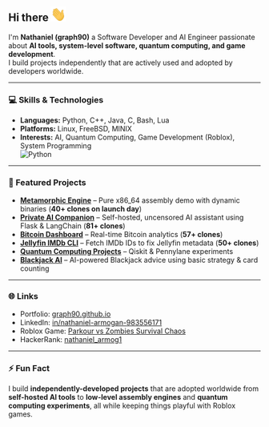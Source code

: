 ## Hi there <img src="assets/wave.gif" width="30px">

I'm **Nathaniel (graph90)** a Software Developer and AI Engineer passionate about **AI tools, system-level software, quantum computing, and game development**.  
I build projects independently that are actively used and adopted by developers worldwide.

---

### 💻 Skills & Technologies
- **Languages:** Python, C++, Java, C, Bash, Lua  
- **Platforms:** Linux, FreeBSD, MINIX  
- **Interests:** AI, Quantum Computing, Game Development (Roblox), System Programming  
![Python](https://img.shields.io/badge/Python-3776AB?style=for-the-badge&logo=python&logoColor=white)
---

### 🚀 Featured Projects
- **[Metamorphic Engine](https://github.com/graph90/metamorphic-engine)** – Pure x86_64 assembly demo with dynamic binaries (**40+ clones on launch day**)  
- **[Private AI Companion](https://github.com/graph90/private-ai-companion)** – Self-hosted, uncensored AI assistant using Flask & LangChain (**81+ clones**)  
- **[Bitcoin Dashboard](https://github.com/graph90/Bitcoin-Dashboard)** – Real-time Bitcoin analytics (**57+ clones**)  
- **[Jellyfin IMDb CLI](https://github.com/graph90/jellyfin-imdb-cli)** – Fetch IMDb IDs to fix Jellyfin metadata (**50+ clones**)  
- **[Quantum Computing Projects](https://github.com/graph90/Quantum-computing)** – Qiskit & Pennylane experiments  
- **[Blackjack AI](https://github.com/graph90/BlackJackAi)** – AI-powered Blackjack advice using basic strategy & card counting  

---

### 🌐 Links
- Portfolio: [graph90.github.io](https://graph90.github.io/)  
- LinkedIn: [in/nathaniel-armogan-983556171](https://www.linkedin.com/in/nathaniel-armogan-983556171)  
- Roblox Game: [Parkour vs Zombies Survival Chaos](https://www.roblox.com/games/95249682605742/Parkour-vs-Zombies-Survival-Chaos)  
- HackerRank: [nathaniel_armog1](https://www.hackerrank.com/nathaniel_armog1)  

---

### ⚡ Fun Fact
I build **independently-developed projects** that are adopted worldwide from **self-hosted AI tools** to **low-level assembly engines** and **quantum computing experiments**, all while keeping things playful with Roblox games.  
